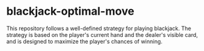 # blackjack-optimal-move
This repository follows a well-defined strategy for playing blackjack. The strategy is based on the player's current hand and the dealer's visible card, and is designed to maximize the player's chances of winning.
